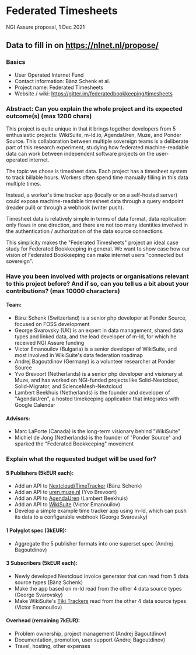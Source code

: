 # Federated Timesheets

NGI Assure proposal, 1 Dec 2021

## Data to fill in on https://nlnet.nl/propose/
### Basics
* User Operated Internet Fund
* Contact information: Bänz Schenk et al.
* Project name: Federated Timesheets
* Website / wiki: https://gitter.im/federatedbookkeeping/timesheets
### Abstract: Can you explain the whole project and its expected outcome(s) (max 1200 chars)
This project is quite unique in that it brings together developers from 5 enthusiastic projects:
WikiSuite, <span>m-ld</span>.io, AgendaUren, Muze, and Ponder Source. This collaboration between multiple sovereign teams
is a deliberate part of this research experiment, studying how federated machine-readable data can work
between independent software projects on the user-operated internet.

The topic we chose is timesheet data. Each project has a timesheet system to track billable hours.
Workers often spend time manually filling in this data multiple times.

Instead, a worker's time tracker app (locally or on a self-hosted server) could expose machine-readable
timesheet data through a query endpoint (reader pull) or through a webhook (writer push).

Timesheet data is relatively simple in terms of data format, data replication only flows in one direction,
and there are not too many identities involved in the authentication / authorization of the data source connections.

This simplicity makes the "Federated Timesheets" project an ideal case study for Federated Bookkeeping in general.
We want to show case how our vision of Federated Bookkeeping can make internet users "connected but sovereign".

### Have you been involved with projects or organisations relevant to this project before? And if so, can you tell us a bit about your contributions? (max 10000 characters)
#### Team:

* Bänz Schenk (Switzerland) is a senior php developer at Ponder Source, focused on FOSS development
* George Svarovsky (UK) is an expert in data management, shared data types and linked data, and the lead developer of m-ld, for which he received NGI Assure funding
* Victor Emanouilov (Bulgaria) is a senior developer of WikiSuite, and most involved in WikiSuite's data federation roadmap
* Andrej Bagoutdinov (Germany) is a volunteer researcher at Ponder Source
* Yvo Brevoort (Netherlands) is a senior php developer and visionary at Muze, and has worked on NGI-funded projects like Solid-Nextcloud, Solid-Migrator, and ScienceMesh-Nextcloud
* Lambert Beekhuis (Netherlands) is the founder and developer of "AgendaUren", a hosted timekeeping application that integrates with Google Calendar

#### Advisors:
* Marc LaPorte (Canada) is the long-term visionary behind "WikiSuite"
* Michiel de Jong (Netherlands) is the founder of "Ponder Source" and sparked the "Federated Bookkeeping" movement


### Explain what the requested budget will be used for?
#### 5 Publishers (5kEUR each):
* Add an API to [Nextcloud/TimeTracker](https://apps.nextcloud.com/apps/timetracker) (Bänz Schenk)
* Add an API to [uren.muze.nl](https://uren.muze.nl) (Yvo Brevoort)
* Add an API to [AgendaUren](https://agenda-uren.nl) (Lambert Beekhuis)
* Add an API to [WikiSuite](https://wikisuite.org/Software) (Victor Emanouilov)
* Develop a simple example time tracker app using m-ld, which can push its data to a configurable webhook (George Svarovsky)

#### 1 Polyglot spec (3kEUR):
* Aggregate the 5 publisher formats into one superset spec (Andrej Bagoutdinov)

#### 3 Subscribers (5kEUR each):
* Newly developed Nextcloud invoice generator that can read from 5 data source types (Bänz Schenk)
* Make the app based on m-ld read from the other 4 data source types (George Svarovsky)
* Make WikiSuite's [Tiki Trackers](https://doc.tiki.org/Trackers) read from the other 4 data source types (Victor Emanouilov)

#### Overhead (remaining 7kEUR):
* Problem ownership, project management (Andrej Bagoutdinov)
* Documentation, promotion, user support (Andrej Bagoutdinov)
* Travel, hosting, other expenses
